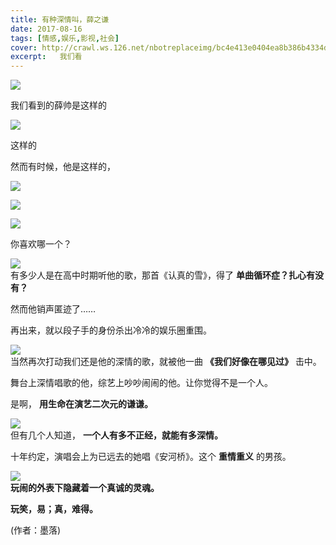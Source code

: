 ```yaml
---
title: 有种深情叫，薛之谦
date: 2017-08-16
tags: [情感,娱乐,影视,社会]
cover: http://crawl.ws.126.net/nbotreplaceimg/bc4e413e0404ea8b386b4334d5ba150d/e7ed0eece43aa675a6d2dd6d1e71ac7c.jpg
excerpt:   我们看
---
```

![](http://crawl.ws.126.net/nbotreplaceimg/bc4e413e0404ea8b386b4334d5ba150d/e7ed0eece43aa675a6d2dd6d1e71ac7c.jpg)  

我们看到的薛帅是这样的

![](http://crawl.ws.126.net/nbotreplaceimg/bc4e413e0404ea8b386b4334d5ba150d/9ce732ad3e129b4a48ec0daf365d490d.jpg)  

这样的  

然而有时候，他是这样的，

![](http://crawl.ws.126.net/nbotreplaceimg/bc4e413e0404ea8b386b4334d5ba150d/93d2de5788456c7901a30696e576d826.jpg)  

![](http://crawl.ws.126.net/nbotreplaceimg/bc4e413e0404ea8b386b4334d5ba150d/285aa368c3bce44c0f3f8324ec28a939.jpg)  

![](http://crawl.ws.126.net/nbotreplaceimg/49dc115816087eac67b3eab55e507b87/4786d4cf49d4c870962e04a88128792b.jpg)  

你喜欢哪一个？  

![](http://crawl.ws.126.net/nbotreplaceimg/d750efec789e0ae40cef6e34bd6e8997/4c6e7af38f5b0fc25285bf145df0ab81.jpg)  
有多少人是在高中时期听他的歌，那首《认真的雪》，得了 **单曲循环症？扎心有没有？**  

然而他销声匿迹了……

再出来，就以段子手的身份杀出冷冷的娱乐圈重围。

![](http://crawl.ws.126.net/nbotreplaceimg/49dc115816087eac67b3eab55e507b87/75b3da9e6cf5dcd6dabc53b6161ad39a.jpg)  
当然再次打动我们还是他的深情的歌，就被他一曲 **《我们好像在哪见过》** 击中。  

舞台上深情唱歌的他，综艺上吵吵闹闹的他。让你觉得不是一个人。

是啊， **用生命在演艺二次元的谦谦。**

![](http://crawl.ws.126.net/nbotreplaceimg/49dc115816087eac67b3eab55e507b87/49205d471523c5bfda00d37b1b04d2d6.jpg)  
但有几个人知道， **一个人有多不正经，就能有多深情。**  

十年约定，演唱会上为已远去的她唱《安河桥》。这个 **重情重义** 的男孩。

![](http://crawl.ws.126.net/nbotreplaceimg/49dc115816087eac67b3eab55e507b87/8276d353998f3541c384f3a2db9b4db5.jpg)  
**玩闹的外表下隐藏着一个真诚的灵魂。**  

**玩笑，易；真，难得。**

(作者：墨落)

